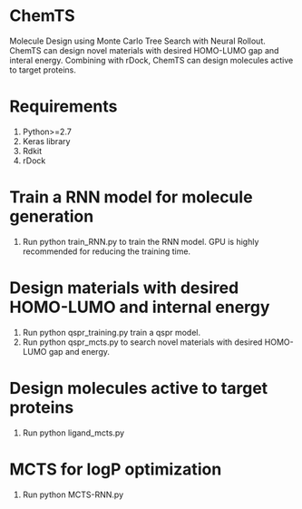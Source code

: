 # ChemTS
Molecule Design using Monte Carlo Tree Search with Neural Rollout. ChemTS can design novel materials with desired HOMO-LUMO gap and interal energy. Combining with rDock, ChemTS can design molecules active to target proteins.

#  Requirements 
1. Python>=2.7
2. Keras library
3. Rdkit
4. rDock


#  Train a RNN model for molecule generation
1. Run python train_RNN.py to train the RNN model. GPU is highly recommended for reducing the training time.

#  Design materials with desired HOMO-LUMO and internal energy
1. Run python qspr_training.py train a qspr model.
2. Run python qspr_mcts.py to search novel materials with desired HOMO-LUMO gap and energy.

#  Design molecules active to target proteins
1. Run python ligand_mcts.py 

#  MCTS for logP optimization
1. Run python MCTS-RNN.py
